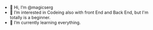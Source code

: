 - 👋 Hi, I’m @magicserg
- 👀 I’m interested in Codeing also with front End and Back End, but I'm totally is a beginner.
- 🌱 I’m currently learning everything.

<!---
magicserg/magicserg is a ✨ special ✨ repository because its `README.md` (this file) appears on your GitHub profile.
You can click the Preview link to take a look at your changes.
--->
